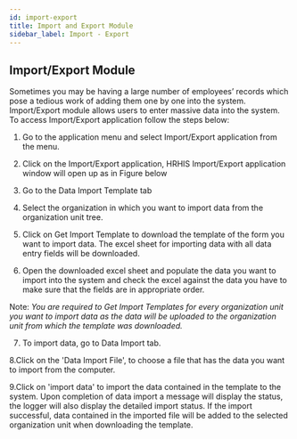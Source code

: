 ```yaml
---
id: import-export
title: Import and Export Module
sidebar_label: Import - Export
---
```


## Import/Export Module

  Sometimes you may be having a large number of employees’ records which pose a tedious work of adding them one by one into the system. Import/Export module allows users to enter massive data into the system. To access Import/Export application follow the steps below:

  1. Go to the application menu and select Import/Export application from the menu.

  2. Click on the Import/Export application, HRHIS Import/Export application window will open up as in Figure below

  3. Go to the Data Import Template tab

  4. Select the organization in which you want to import data from the organization unit tree.

  5. Click on Get Import Template to download the template of the form you want to import data. The excel sheet for importing data with all data entry fields will be downloaded.

  6. Open the downloaded excel sheet and populate the data you want to import into the system and check the excel against the data you have to make sure that the fields are in appropriate order.


  Note:
  *You are required to Get Import Templates for every organization unit you want to import data as the data will be uploaded to the organization unit from which the template was downloaded.*

   7. To import data, go to Data Import tab.

   8.Click on the 'Data Import File', to choose a file that has the data you want to import from the computer.

   9.Click on 'import data' to import the data contained in the template to the system. Upon completion of data import a message will display the status, the logger will also display the detailed import status. If the import successful, data contained in the imported file will be added to the selected organization unit when downloading the template.
